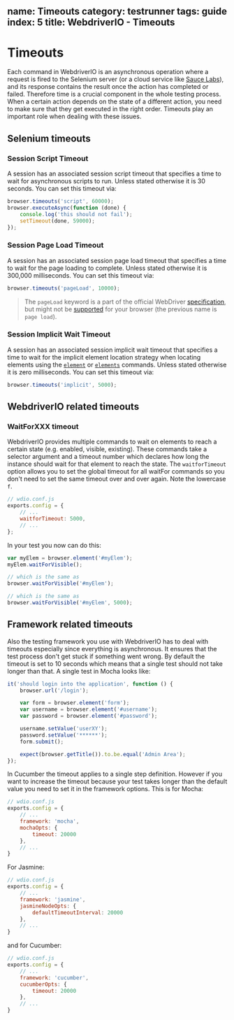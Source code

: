 name: Timeouts
category: testrunner
tags: guide
index: 5
title: WebdriverIO - Timeouts
---

Timeouts
========

Each command in WebdriverIO is an asynchronous operation where a request is fired to the Selenium server (or a cloud service like [Sauce Labs](https://saucelabs.com/)), and its response contains the result once the action has completed or failed. Therefore time is a crucial component in the whole testing process. When a certain action depends on the state of a different action, you need to make sure that they get executed in the right order. Timeouts play an important role when dealing with these issues.

## Selenium timeouts

### Session Script Timeout

A session has an associated session script timeout that specifies a time to wait for asynchronous scripts to run. Unless stated otherwise it is 30 seconds. You can set this timeout via:

```js
browser.timeouts('script', 60000);
browser.executeAsync(function (done) {
    console.log('this should not fail');
    setTimeout(done, 59000);
});
```

### Session Page Load Timeout

A session has an associated session page load timeout that specifies a time to wait for the page loading to complete. Unless stated otherwise it is 300,000 milliseconds. You can set this timeout via:

```js
browser.timeouts('pageLoad', 10000);
```

> The `pageLoad` keyword is a part of the official WebDriver [specification](https://www.w3.org/TR/webdriver/#set-timeouts), but might not be [supported](https://github.com/seleniumhq/selenium-google-code-issue-archive/issues/687) for your browser (the previous name is `page load`).

### Session Implicit Wait Timeout

A session has an associated session implicit wait timeout that specifies a time to wait for the implicit element location strategy when locating elements using the [`element`](/api/protocol/element.html) or [`elements`](/api/protocol/elements.html) commands. Unless stated otherwise it is zero milliseconds. You can set this timeout via:

```js
browser.timeouts('implicit', 5000);
```

## WebdriverIO related timeouts

### WaitForXXX timeout

WebdriverIO provides multiple commands to wait on elements to reach a certain state (e.g. enabled, visible, existing). These commands take a selector argument and a timeout number which declares how long the instance should wait for that element to reach the state. The `waitforTimeout` option allows you to set the global timeout for all waitFor commands so you don't need to set the same timeout over and over again. Note the lowercase `f`.

```js
// wdio.conf.js
exports.config = {
    // ...
    waitforTimeout: 5000,
    // ...
};
```

In your test you now can do this:

```js
var myElem = browser.element('#myElem');
myElem.waitForVisible();

// which is the same as
browser.waitForVisible('#myElem');

// which is the same as
browser.waitForVisible('#myElem', 5000);
```

## Framework related timeouts

Also the testing framework you use with WebdriverIO has to deal with timeouts especially since everything is asynchronous. It ensures that the test process don't get stuck if something went wrong. By default the timeout is set to 10 seconds which means that a single test should not take longer than that. A single test in Mocha looks like:

```js
it('should login into the application', function () {
    browser.url('/login');

    var form = browser.element('form');
    var username = browser.element('#username');
    var password = browser.element('#password');

    username.setValue('userXY');
    password.setValue('******');
    form.submit();

    expect(browser.getTitle()).to.be.equal('Admin Area');
});
```

In Cucumber the timeout applies to a single step definition. However if you want to increase the timeout because your test takes longer than the default value you need to set it in the framework options. This is for Mocha:

```js
// wdio.conf.js
exports.config = {
    // ...
    framework: 'mocha',
    mochaOpts: {
        timeout: 20000
    },
    // ...
}
```

For Jasmine:

```js
// wdio.conf.js
exports.config = {
    // ...
    framework: 'jasmine',
    jasmineNodeOpts: {
        defaultTimeoutInterval: 20000
    },
    // ...
}
```

and for Cucumber:

```js
// wdio.conf.js
exports.config = {
    // ...
    framework: 'cucumber',
    cucumberOpts: {
        timeout: 20000
    },
    // ...
}
```

